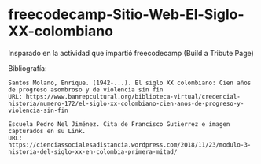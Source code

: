 # freecodecamp-Sitio-Web-El-Siglo-XX-colombiano
 Insparado en la actividad que impartió freecodecamp (Build a Tribute Page)

Bibliografía:

    Santos Molano, Enrique. (1942-...). El siglo XX colombiano: Cien años de progreso asombroso y de violencia sin fin
    URL: https://www.banrepcultural.org/biblioteca-virtual/credencial-historia/numero-172/el-siglo-xx-colombiano-cien-anos-de-progreso-y-violencia-sin-fin

    Escuela Pedro Nel Jiménez. Cita de Francisco Gutierrez e imagen capturados en su Link.
    URL: https://cienciassocialesadistancia.wordpress.com/2018/11/23/modulo-3-historia-del-siglo-xx-en-colombia-primera-mitad/
